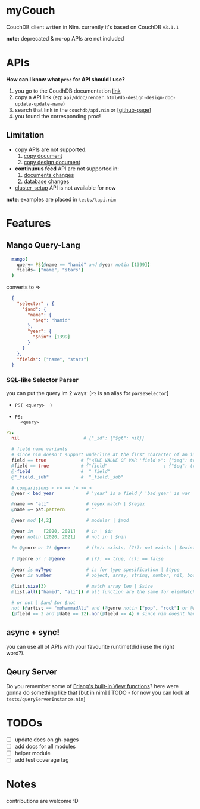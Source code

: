 # myCouch
CouchDB client wrtten in Nim.
currently it's based on CouchDB `v3.1.1`

**note:** deprecated & no-op APIs are not included

# APIs
**How can I know what `proc` for API should I use?**
1. you go to the CoudhDB documentation [link](http://docs.couchdb.org/en/3.1.1/api/) 
2. copy a API link (eg: `api/ddoc/render.html#db-design-design-doc-update-update-name`)
3. search that link in the `couchdb/api.nim` or [[github-page](https://hamidb80.github.io/mycouch/)]
4. you found the corresponding proc!

## Limitation
* copy APIs are not supported:
  1. [copy document](https://docs.couchdb.org/en/latest/api/document/common.html#copy--db-docid)
  2. [copy design document](https://docs.couchdb.org/en/latest/api/ddoc/common.html#copy--db-_design-ddoc)
* __continuous feed__ API are not supported in:
  1. [documents changes](https://docs.couchdb.org/en/latest/api/database/changes.html#get--db-_changes)
  2. [database changes](https://docs.couchdb.org/en/latest/api/server/common.html#db-updates)
* [cluster_setup](https://docs.couchdb.org/en/latest/api/server/common.html#cluster-setup) API is not available for now

**note**: examples are placed in `tests/tapi.nim`

# Features
## Mango Query-Lang
  ```nim
    mango(
      query= PS(@name == "hamid" and @year notin [1399])
      fields= ["name", "stars"]
    )
  ```
  converts to =>
  ```json
    {
      "selector" : {
        "$and": {
          "name": {
            "$eq": "hamid"
          },
          "year": {
            "$nin": [1399]
          }
        }
      },
      "fields": ["name", "stars"]
    }
  ```

### SQL-like Selector Parser
you can put the query im 2 ways: [`PS` is an alias for `parseSelector`]

- `PS( <query>  )`
- 
  ```
  PS:
    <query>
  ```

```nim
PS:
  nil                        # {"_id": {"$gt": nil}}
  
  # field name variants
  # since nim doesn't support underline at the first character of an identifier, you can use -
  field == true             # {"<THE VALUE OF VAR 'field'>": {"$eq": true}}
  @field == true            # {"field"                     : {"$eq": true}}
  @-field                   #  "_field" 
  @"_field._sub"            #  "_field._sub"

  # comparisions < <= == != >= >
  @year < bad_year            # 'year' is a field / 'bad_year' is var

  @name =~ "ali"              # regex match | $regex
  @name =~ pat.pattern        # ""

  @year mod [4,2]             # modular | $mod

  @year in    [2020, 2021]    # in | $in
  @year notin [2020, 2021]    # not in | $nin

  ?= @genre or ?! @genre      # (?=): exists, (?!): not exists | $exists
  
  ? @genre or ! @genre        # (?): == true, (!): == false
  
  @year is myType             # is for type spesification | $type
  @year is number             # object, array, string, number, nil, bool

  @list.size(3)               # match array len | $size
  @list.all(["hamid", "ali"]) # all function are the same for elemMatch, allMatch, keyMapMatch functions | $all 

  # or not | $and $or $not
  not (@artist == "mohammadAli" and (@genre notin ["pop", "rock"] or @artist == "iman khodaee"))
  (@field == 3 and @date == 12).nor(@field == 4) # since nim doesnt have 'nor' operator | $nor
```

## async + sync!
you can use all of APIs with your favourite runtime(did i use the right word?).

## Qeury Server
Do you remember some of [Erlang's built-in View functions](https://docs.couchdb.org/en/latest/ddocs/ddocs.html#built-in-reduce-functions)? 
here were gonna do something like that [but in nim]
[ TODO - for now you can look at `tests/queryServerInstance.nim`]

# TODOs
 - [ ] update docs on gh-pages
 - [ ] add docs for all modules
 - [ ] helper module
 - [ ] add test coverage tag

# Notes
contributions are welcome :D